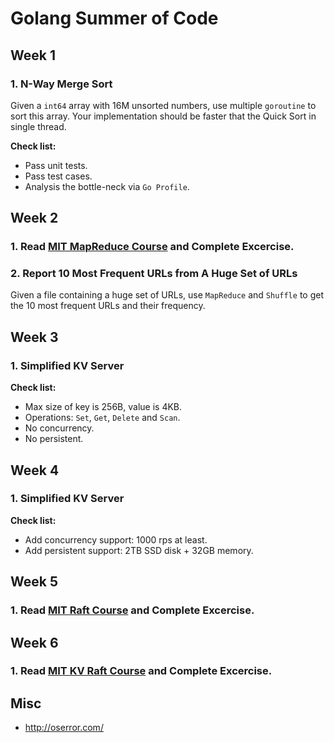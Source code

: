 # Golang Summer of Code


## Week 1

### 1. N-Way Merge Sort
Given a `int64` array with 16M unsorted numbers, use multiple `goroutine` to sort this array. Your implementation should be faster that the Quick Sort in single thread.

**Check list:**
- Pass unit tests.
- Pass test cases.
- Analysis the bottle-neck via `Go Profile`.


## Week 2

### 1. Read [MIT MapReduce Course](https://pdos.csail.mit.edu/6.824/labs/lab-1.html) and Complete Excercise.

### 2. Report 10 Most Frequent URLs from A Huge Set of URLs

Given a file containing a huge set of URLs, use `MapReduce` and `Shuffle` to get the 10 most frequent URLs and their frequency.


## Week 3

### 1. Simplified KV Server

**Check list:**
- Max size of key is 256B, value is 4KB.
- Operations: `Set`, `Get`, `Delete` and `Scan`.
- No concurrency.
- No persistent.

## Week 4

### 1. Simplified KV Server

**Check list:**
- Add concurrency support: 1000 rps at least.
- Add persistent support: 2TB SSD disk + 32GB memory.
   
## Week 5

### 1. Read [MIT Raft Course](https://pdos.csail.mit.edu/6.824/labs/lab-raft.html) and Complete Excercise.


## Week 6

### 1. Read [MIT KV Raft Course](https://pdos.csail.mit.edu/6.824/labs/lab-kvraft.html) and Complete Excercise.


## Misc

- http://oserror.com/
